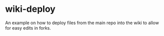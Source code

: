 # wiki-deploy
An example on how to deploy files from the main repo into the wiki to allow for easy edits in forks.
